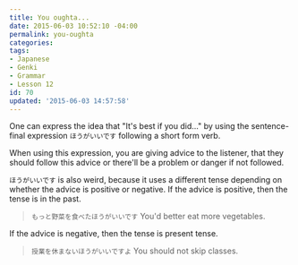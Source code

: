 ```yaml
---
title: You oughta...
date: 2015-06-03 10:52:10 -04:00
permalink: you-oughta
categories:
tags:
- Japanese
- Genki
- Grammar
- Lesson 12
id: 70
updated: '2015-06-03 14:57:58'
---
```


One can express the idea that "It's best if you did..." by using the sentence-final expression `ほうがいいです` following a short form verb.

When using this expression, you are giving advice to the listener, that they should follow this advice or there'll be a problem or danger if not followed.

`ほうがいいです` is also weird, because it uses a different tense depending on whether the advice is positive or negative. If the advice is positive, then the tense is in the past.

> `もっと野菜を食べたほうがいいです` You'd better eat more vegetables.

If the advice is negative, then the tense is present tense.

> `授業を休まないほうがいいですよ` You should not skip classes.
